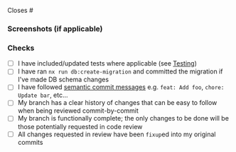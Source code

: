 Closes #<!--(issue number here)-->

<!-- Describe what your pull request is doing here -->

### Screenshots (if applicable)

<!-- Attach screenshots here, if your PR contains any visual changes, e.g. frontend work -->

### Checks

- [ ] I have included/updated tests where applicable (see [Testing](https://github.com/momentum-mod/website/wiki/Testing))
- [ ] I have ran `nx run db:create-migration` and committed the migration if I've made DB schema changes
- [ ] I have followed [semantic commit messages](https://gist.github.com/joshbuchea/6f47e86d2510bce28f8e7f42ae84c716) e.g. `feat: Add foo`, `chore: Update bar`, etc...
- [ ] My branch has a clear history of changes that can be easy to follow when being reviewed commit-by-commit
- [ ] My branch is functionally complete; the only changes to be done will be those potentially requested in code review
- [ ] All changes requested in review have been `fixup`ed into my original commits

